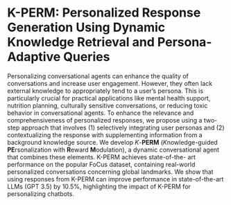 # K-PERM: Personalized Response Generation Using Dynamic Knowledge Retrieval and Persona-Adaptive Queries

Personalizing conversational agents can
enhance the quality of conversations and
increase user engagement. However, they often
lack external knowledge to appropriately tend
to a user’s persona. This is particularly crucial
for practical applications like mental health
support, nutrition planning, culturally sensitive
conversations, or reducing toxic behavior in
conversational agents. To enhance the relevance and comprehensiveness of personalized
responses, we propose using a two-step approach that involves (1) selectively integrating
user personas and (2) contextualizing the
response with supplementing information
from a background knowledge source. We
develop *K*-**PERM** (*K*nowledge-guided
**PE**rsonalization with **R**eward **M**odulation), a
dynamic conversational agent that combines
these elements. K-PERM achieves state-of-the-
art performance on the popular FoCus dataset,
containing real-world personalized conversations concerning global landmarks. We
show that using responses from K-PERM can
improve performance in state-of-the-art LLMs
(GPT 3.5) by 10.5%, highlighting the impact of
K-PERM for personalizing chatbots.
